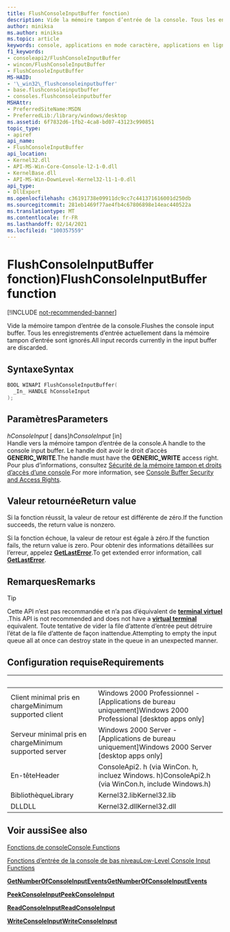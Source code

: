 ```yaml
---
title: FlushConsoleInputBuffer fonction)
description: Vide la mémoire tampon d’entrée de la console. Tous les enregistrements d’entrée actuellement dans la mémoire tampon d’entrée sont ignorés.
author: miniksa
ms.author: miniksa
ms.topic: article
keywords: console, applications en mode caractère, applications en ligne de commande, applications de terminal, API console
f1_keywords:
- consoleapi2/FlushConsoleInputBuffer
- wincon/FlushConsoleInputBuffer
- FlushConsoleInputBuffer
MS-HAID:
- '\_win32\_flushconsoleinputbuffer'
- base.flushconsoleinputbuffer
- consoles.flushconsoleinputbuffer
MSHAttr:
- PreferredSiteName:MSDN
- PreferredLib:/library/windows/desktop
ms.assetid: 6f7832d6-1fb2-4ca8-bd07-43123c990851
topic_type:
- apiref
api_name:
- FlushConsoleInputBuffer
api_location:
- Kernel32.dll
- API-MS-Win-Core-Console-l2-1-0.dll
- KernelBase.dll
- API-MS-Win-DownLevel-Kernel32-l1-1-0.dll
api_type:
- DllExport
ms.openlocfilehash: c36191738e09911dc9cc7c441371616001d250db
ms.sourcegitcommit: 281eb1469f77ae4fb4c67806898e14eac440522a
ms.translationtype: MT
ms.contentlocale: fr-FR
ms.lasthandoff: 02/14/2021
ms.locfileid: "100357559"
---
```

# <a name="flushconsoleinputbuffer-function"></a><span data-ttu-id="3fac2-105">FlushConsoleInputBuffer fonction)</span><span class="sxs-lookup"><span data-stu-id="3fac2-105">FlushConsoleInputBuffer function</span></span>

[!INCLUDE [not-recommended-banner](./includes/not-recommended-banner.md)]

<span data-ttu-id="3fac2-106">Vide la mémoire tampon d’entrée de la console.</span><span class="sxs-lookup"><span data-stu-id="3fac2-106">Flushes the console input buffer.</span></span> <span data-ttu-id="3fac2-107">Tous les enregistrements d’entrée actuellement dans la mémoire tampon d’entrée sont ignorés.</span><span class="sxs-lookup"><span data-stu-id="3fac2-107">All input records currently in the input buffer are discarded.</span></span>

## <a name="syntax"></a><span data-ttu-id="3fac2-108">Syntaxe</span><span class="sxs-lookup"><span data-stu-id="3fac2-108">Syntax</span></span>

```C
BOOL WINAPI FlushConsoleInputBuffer(
  _In_ HANDLE hConsoleInput
);
```

## <a name="parameters"></a><span data-ttu-id="3fac2-109">Paramètres</span><span class="sxs-lookup"><span data-stu-id="3fac2-109">Parameters</span></span>

<span data-ttu-id="3fac2-110">*hConsoleInput* \[ dans\]</span><span class="sxs-lookup"><span data-stu-id="3fac2-110">*hConsoleInput* \[in\]</span></span>  
<span data-ttu-id="3fac2-111">Handle vers la mémoire tampon d’entrée de la console.</span><span class="sxs-lookup"><span data-stu-id="3fac2-111">A handle to the console input buffer.</span></span> <span data-ttu-id="3fac2-112">Le handle doit avoir le droit d’accès **GENERIC\_WRITE**.</span><span class="sxs-lookup"><span data-stu-id="3fac2-112">The handle must have the **GENERIC\_WRITE** access right.</span></span> <span data-ttu-id="3fac2-113">Pour plus d’informations, consultez [Sécurité de la mémoire tampon et droits d’accès d’une console](console-buffer-security-and-access-rights.md).</span><span class="sxs-lookup"><span data-stu-id="3fac2-113">For more information, see [Console Buffer Security and Access Rights](console-buffer-security-and-access-rights.md).</span></span>

## <a name="return-value"></a><span data-ttu-id="3fac2-114">Valeur retournée</span><span class="sxs-lookup"><span data-stu-id="3fac2-114">Return value</span></span>

<span data-ttu-id="3fac2-115">Si la fonction réussit, la valeur de retour est différente de zéro.</span><span class="sxs-lookup"><span data-stu-id="3fac2-115">If the function succeeds, the return value is nonzero.</span></span>

<span data-ttu-id="3fac2-116">Si la fonction échoue, la valeur de retour est égale à zéro.</span><span class="sxs-lookup"><span data-stu-id="3fac2-116">If the function fails, the return value is zero.</span></span> <span data-ttu-id="3fac2-117">Pour obtenir des informations détaillées sur l’erreur, appelez [**GetLastError**](/windows/win32/api/errhandlingapi/nf-errhandlingapi-getlasterror).</span><span class="sxs-lookup"><span data-stu-id="3fac2-117">To get extended error information, call [**GetLastError**](/windows/win32/api/errhandlingapi/nf-errhandlingapi-getlasterror).</span></span>

## <a name="remarks"></a><span data-ttu-id="3fac2-118">Remarques</span><span class="sxs-lookup"><span data-stu-id="3fac2-118">Remarks</span></span>

> [!TIP]
> <span data-ttu-id="3fac2-119">Cette API n’est pas recommandée et n’a pas d’équivalent de **[terminal virtuel](console-virtual-terminal-sequences.md)** .</span><span class="sxs-lookup"><span data-stu-id="3fac2-119">This API is not recommended and does not have a **[virtual terminal](console-virtual-terminal-sequences.md)** equivalent.</span></span> <span data-ttu-id="3fac2-120">Toute tentative de vider la file d’attente d’entrée peut détruire l’état de la file d’attente de façon inattendue.</span><span class="sxs-lookup"><span data-stu-id="3fac2-120">Attempting to empty the input queue all at once can destroy state in the queue in an unexpected manner.</span></span>

## <a name="requirements"></a><span data-ttu-id="3fac2-121">Configuration requise</span><span class="sxs-lookup"><span data-stu-id="3fac2-121">Requirements</span></span>

| &nbsp; | &nbsp; |
|-|-|
| <span data-ttu-id="3fac2-122">Client minimal pris en charge</span><span class="sxs-lookup"><span data-stu-id="3fac2-122">Minimum supported client</span></span> | <span data-ttu-id="3fac2-123">Windows 2000 Professionnel - \[Applications de bureau uniquement\]</span><span class="sxs-lookup"><span data-stu-id="3fac2-123">Windows 2000 Professional \[desktop apps only\]</span></span> |
| <span data-ttu-id="3fac2-124">Serveur minimal pris en charge</span><span class="sxs-lookup"><span data-stu-id="3fac2-124">Minimum supported server</span></span> | <span data-ttu-id="3fac2-125">Windows 2000 Server - \[Applications de bureau uniquement\]</span><span class="sxs-lookup"><span data-stu-id="3fac2-125">Windows 2000 Server \[desktop apps only\]</span></span> |
| <span data-ttu-id="3fac2-126">En-tête</span><span class="sxs-lookup"><span data-stu-id="3fac2-126">Header</span></span> | <span data-ttu-id="3fac2-127">ConsoleApi2. h (via WinCon. h, incluez Windows. h)</span><span class="sxs-lookup"><span data-stu-id="3fac2-127">ConsoleApi2.h (via WinCon.h, include Windows.h)</span></span> |
| <span data-ttu-id="3fac2-128">Bibliothèque</span><span class="sxs-lookup"><span data-stu-id="3fac2-128">Library</span></span> | <span data-ttu-id="3fac2-129">Kernel32.lib</span><span class="sxs-lookup"><span data-stu-id="3fac2-129">Kernel32.lib</span></span> |
| <span data-ttu-id="3fac2-130">DLL</span><span class="sxs-lookup"><span data-stu-id="3fac2-130">DLL</span></span> | <span data-ttu-id="3fac2-131">Kernel32.dll</span><span class="sxs-lookup"><span data-stu-id="3fac2-131">Kernel32.dll</span></span> |

## <a name="see-also"></a><span data-ttu-id="3fac2-132">Voir aussi</span><span class="sxs-lookup"><span data-stu-id="3fac2-132">See also</span></span>

[<span data-ttu-id="3fac2-133">Fonctions de console</span><span class="sxs-lookup"><span data-stu-id="3fac2-133">Console Functions</span></span>](console-functions.md)

[<span data-ttu-id="3fac2-134">Fonctions d’entrée de la console de bas niveau</span><span class="sxs-lookup"><span data-stu-id="3fac2-134">Low-Level Console Input Functions</span></span>](low-level-console-input-functions.md)

[<span data-ttu-id="3fac2-135">**GetNumberOfConsoleInputEvents**</span><span class="sxs-lookup"><span data-stu-id="3fac2-135">**GetNumberOfConsoleInputEvents**</span></span>](getnumberofconsoleinputevents.md)

[<span data-ttu-id="3fac2-136">**PeekConsoleInput**</span><span class="sxs-lookup"><span data-stu-id="3fac2-136">**PeekConsoleInput**</span></span>](peekconsoleinput.md)

[<span data-ttu-id="3fac2-137">**ReadConsoleInput**</span><span class="sxs-lookup"><span data-stu-id="3fac2-137">**ReadConsoleInput**</span></span>](readconsoleinput.md)

[<span data-ttu-id="3fac2-138">**WriteConsoleInput**</span><span class="sxs-lookup"><span data-stu-id="3fac2-138">**WriteConsoleInput**</span></span>](writeconsoleinput.md)